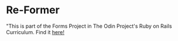 # Re-Former

"This is part of the Forms Project in The Odin Project's Ruby on Rails Curriculum. Find it [here!](http://www.theodinproject.com")
